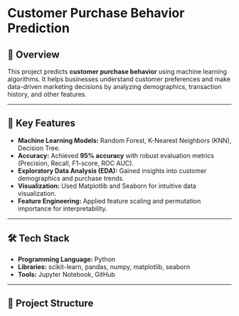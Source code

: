 # Customer Purchase Behavior Prediction

## 📌 Overview
This project predicts **customer purchase behavior** using machine learning algorithms. It helps businesses understand customer preferences and make data-driven marketing decisions by analyzing demographics, transaction history, and other features.

---

## 🧠 Key Features
- **Machine Learning Models:** Random Forest, K-Nearest Neighbors (KNN), Decision Tree.
- **Accuracy:** Achieved **95% accuracy** with robust evaluation metrics (Precision, Recall, F1-score, ROC AUC).
- **Exploratory Data Analysis (EDA):** Gained insights into customer demographics and purchase trends.
- **Visualization:** Used Matplotlib and Seaborn for intuitive data visualization.
- **Feature Engineering:** Applied feature scaling and permutation importance for interpretability.

---

## 🛠️ Tech Stack
- **Programming Language:** Python  
- **Libraries:** scikit-learn, pandas, numpy, matplotlib, seaborn  
- **Tools:** Jupyter Notebook, GitHub  

---

## 📂 Project Structure
